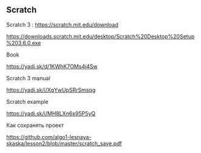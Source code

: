 <h2>Scratch</h2
  
Scratch 3 : https://scratch.mit.edu/download

https://downloads.scratch.mit.edu/desktop/Scratch%20Desktop%20Setup%203.6.0.exe

Book

https://yadi.sk/d/1KWhK7OMs4j4Sw

Scratch 3 manual

https://yadi.sk/i/XqYwUpSRrSmsqg

Scratch example

https://yadi.sk/i/MH8LXn6x95P5yQ


Как сохранять проект

https://github.com/algo1-lesnaya-skaska/lesson2/blob/master/scratch_save.pdf

